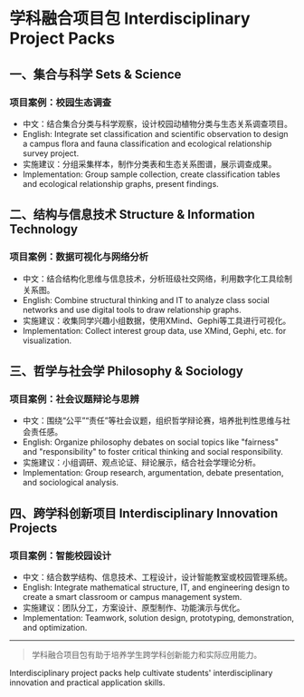 # 学科融合项目包 Interdisciplinary Project Packs

## 一、集合与科学 Sets & Science

### 项目案例：校园生态调查

- 中文：结合集合分类与科学观察，设计校园动植物分类与生态关系调查项目。
- English: Integrate set classification and scientific observation to design a campus flora and fauna classification and ecological relationship survey project.
- 实施建议：分组采集样本，制作分类表和生态关系图谱，展示调查成果。
- Implementation: Group sample collection, create classification tables and ecological relationship graphs, present findings.

## 二、结构与信息技术 Structure & Information Technology

### 项目案例：数据可视化与网络分析

- 中文：结合结构化思维与信息技术，分析班级社交网络，利用数字化工具绘制关系图。
- English: Combine structural thinking and IT to analyze class social networks and use digital tools to draw relationship graphs.
- 实施建议：收集同学兴趣小组数据，使用XMind、Gephi等工具进行可视化。
- Implementation: Collect interest group data, use XMind, Gephi, etc. for visualization.

## 三、哲学与社会学 Philosophy & Sociology

### 项目案例：社会议题辩论与思辨

- 中文：围绕“公平”“责任”等社会议题，组织哲学辩论赛，培养批判性思维与社会责任感。
- English: Organize philosophy debates on social topics like "fairness" and "responsibility" to foster critical thinking and social responsibility.
- 实施建议：小组调研、观点论证、辩论展示，结合社会学理论分析。
- Implementation: Group research, argumentation, debate presentation, and sociological analysis.

## 四、跨学科创新项目 Interdisciplinary Innovation Projects

### 项目案例：智能校园设计

- 中文：结合数学结构、信息技术、工程设计，设计智能教室或校园管理系统。
- English: Integrate mathematical structure, IT, and engineering design to create a smart classroom or campus management system.
- 实施建议：团队分工，方案设计、原型制作、功能演示与优化。
- Implementation: Teamwork, solution design, prototyping, demonstration, and optimization.

---

> 学科融合项目包有助于培养学生跨学科创新能力和实际应用能力。

Interdisciplinary project packs help cultivate students' interdisciplinary innovation and practical application skills.
